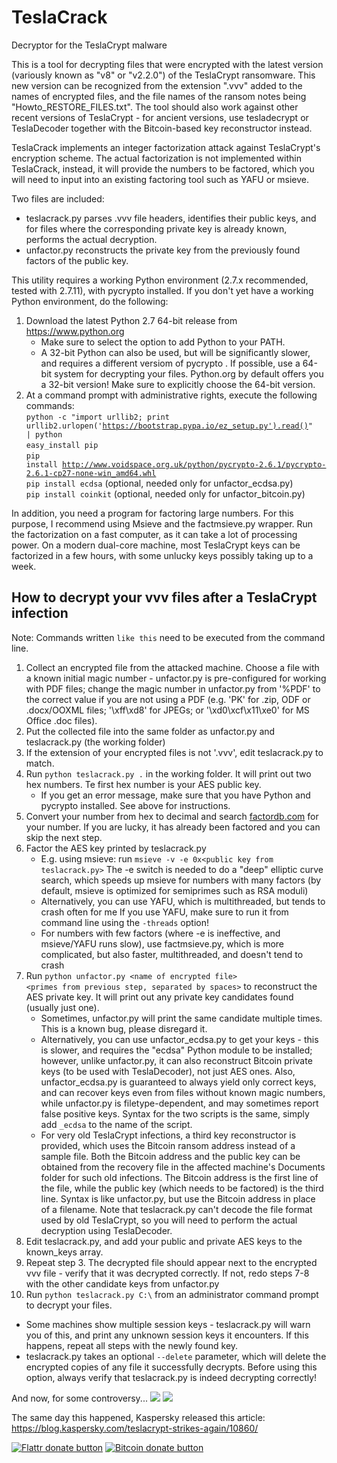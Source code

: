 # TeslaCrack
Decryptor for the TeslaCrypt malware

This is a tool for decrypting files that were encrypted with the latest version
(variously known as "v8" or "v2.2.0") of the TeslaCrypt ransomware. This new version
can be recognized from the extension ".vvv" added to the names of encrypted files, and the
file names of the ransom notes being "Howto_RESTORE_FILES.txt".
The tool should also work against other recent versions of TeslaCrypt - for ancient versions,
use tesladecrypt or TeslaDecoder together with the Bitcoin-based key reconstructor instead.

TeslaCrack implements an integer factorization attack against TeslaCrypt's encryption
scheme. The actual factorization is not implemented within TeslaCrack, instead,
it will provide the numbers to be factored, which you will need to input into an existing
factoring tool such as YAFU or msieve.

Two files are included:
- teslacrack.py parses .vvv file headers, identifies their public keys, and for files where
  the corresponding private key is already known, performs the actual decryption.
- unfactor.py reconstructs the private key from the previously found factors of the public key.

This utility requires a working Python environment (2.7.x recommended, tested with 2.7.11),
with pycrypto installed. If you don't yet have a working Python environment, do the following:

1. Download the latest Python 2.7 64-bit release from https://www.python.org
   * Make sure to select the option to add Python to your PATH.
   * A 32-bit Python can also be used, but will be significantly slower, and requires a different versiom of pycrypto
.
     If possible, use a 64-bit system for decrypting your files.
     Python.org by default offers you a 32-bit version! Make sure
     to explicitly choose the 64-bit version.
2. At a command prompt with administrative rights, execute the following commands:<br />
   <code>python -c "import urllib2; print urllib2.urlopen('https://bootstrap.pypa.io/ez_setup.py').read()" | python</code><br />
   <code>easy_install pip</code><br />
   <code>pip install http://www.voidspace.org.uk/python/pycrypto-2.6.1/pycrypto-2.6.1-cp27-none-win_amd64.whl</code><br />
   <code>pip install ecdsa</code> (optional, needed only for unfactor_ecdsa.py)<br />
   <code>pip install coinkit</code> (optional, needed only for unfactor_bitcoin.py)

In addition, you need a program for factoring large numbers.
For this purpose, I recommend using Msieve and the factmsieve.py wrapper.
Run the factorization on a fast computer, as it can take a lot of processing power.
On a modern dual-core machine, most TeslaCrypt keys can be factorized in a few hours, with some
unlucky keys possibly taking up to a week.

## How to decrypt your vvv files after a TeslaCrypt infection

Note: Commands written <code>like this</code> need to be executed from the command line.

1. Collect an encrypted file from the attacked machine.
   Choose a file with a known initial magic number - unfactor.py is pre-configured
   for working with PDF files; change the magic number in unfactor.py from '%PDF' to the correct
   value if you are not using a PDF (e.g. 'PK' for .zip, ODF or .docx/OOXML files; '\xff\xd8' for
   JPEGs; or '\xd0\xcf\x11\xe0' for MS Office .doc files).
2. Put the collected file into the same folder as unfactor.py and teslacrack.py (the working folder)
3. If the extension of your encrypted files is not '.vvv', edit teslacrack.py to match.
4. Run <code>python teslacrack.py .</code> in the working folder. It will print out two hex numbers.
   Te first hex number is your AES public key.
   * If you get an error message, make sure that you have Python and pycrypto installed.
     See above for instructions.
5. Convert your number from hex to decimal and search [factordb.com](http://factordb.com/) for your number. If you are lucky, it has already been factored and you can skip the next step. 
6. Factor the AES key printed by teslacrack.py  
   * E.g. using msieve: run <code>msieve -v -e 0x\<public key from teslacrack.py\></code>
     The -e switch is needed to do a "deep" elliptic curve search, which speeds up msieve for numbers
     with many factors (by default, msieve is optimized for semiprimes such as RSA moduli)
   * Alternatively, you can use YAFU, which is multithreaded, but tends to crash often for me
     If you use YAFU, make sure to run it from command line using the <code>-threads</code> option!
   * For numbers with few factors (where -e is ineffective, and msieve/YAFU runs slow),
     use factmsieve.py, which is more complicated, but also faster, multithreaded, and doesn't tend
     to crash
7. Run <code>python unfactor.py \<name of encrypted file\> \<primes from previous step, separated by spaces\></code>
   to reconstruct the AES private key. It will print out any private key candidates found
   (usually just one).
   * Sometimes, unfactor.py will print the same candidate multiple times. This is a known bug,
     please disregard it.
   * Alternatively, you can use unfactor_ecdsa.py to get your keys - this is slower, and requires the
     "ecdsa" Python module to be installed; however, unlike unfactor.py, it can also reconstruct
     Bitcoin private keys (to be used with TeslaDecoder), not just AES ones. Also, unfactor_ecdsa.py
     is guaranteed to always yield only correct keys, and can recover keys even from files without
     known magic numbers, while unfactor.py is filetype-dependent, and may sometimes
     report false positive keys. Syntax for the two scripts is the same, simply add <code>_ecdsa</code>
     to the name of the script.
   * For very old TeslaCrypt infections, a third key reconstructor is provided, which uses the Bitcoin
     ransom address instead of a sample file. Both the Bitcoin address and the public key can be obtained
     from the recovery file in the affected machine's Documents folder for such old infections.
     The Bitcoin address is the first line of the file, while the public key (which needs to be factored)
     is the third line. Syntax is like unfactor.py, but use the Bitcoin address in place of a filename.
     Note that teslacrack.py can't decode the file format used by old TeslaCrypt, so you will need
     to perform the actual decryption using TeslaDecoder.
8. Edit teslacrack.py, and add your public and private AES keys to the known_keys array.
9. Repeat step 3. The decrypted file should appear next to the encrypted vvv file - verify that it was decrypted correctly.
   If not, redo steps 7-8 with the other candidate keys from unfactor.py
10. Run <code>python teslacrack.py C:\\</code> from an administrator command prompt to decrypt your files.
   * Some machines show multiple session keys - teslacrack.py will warn you of this, and print any
     unknown session keys it encounters. If this happens, repeat all steps with the newly found key.
   * teslacrack.py takes an optional <code>--delete</code> parameter, which will delete the encrypted copies of
     any file it successfully decrypts. Before using this option, always verify that teslacrack.py
     is indeed decrypting correctly!

And now, for some controversy...
![](https://cloud.githubusercontent.com/assets/16308406/11841119/45709ea2-a3fb-11e5-9df6-8dcc43a6812e.png)
![](https://cloud.githubusercontent.com/assets/16308406/11841120/4574e138-a3fb-11e5-981b-5b30e7f8bd84.png)

The same day this happened, Kaspersky released this article: https://blog.kaspersky.com/teslacrypt-strikes-again/10860/ 

<span class="badge-flattr"><a href="https://flattr.com/profile/Googulator" title="Donate to this project using Flattr"><img src="https://img.shields.io/badge/flattr-donate-yellow.svg" alt="Flattr donate button" /></a></span>
<span class="badge-bitcoin"><a href="bitcoin:1AdcYneBgky3yMP7d2snQ5wznbWKzULezj" title="Donate once-off to this project using Bitcoin"><img src="https://img.shields.io/badge/bitcoin-donate-yellow.svg" alt="Bitcoin donate button" /></a></span>
